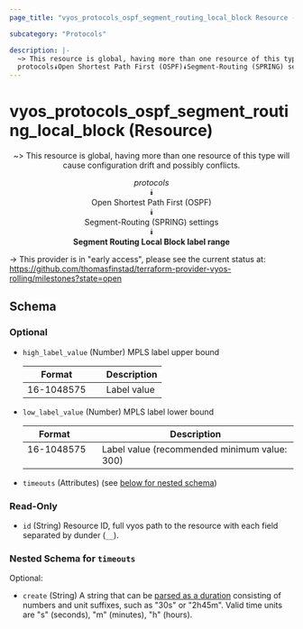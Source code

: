```yaml
---
page_title: "vyos_protocols_ospf_segment_routing_local_block Resource - vyos"

subcategory: "Protocols"

description: |- 
  ~> This resource is global, having more than one resource of this type will cause configuration drift and possibly conflicts.
  protocols⯯Open Shortest Path First (OSPF)⯯Segment-Routing (SPRING) settings⯯Segment Routing Local Block label range
---
```


# vyos_protocols_ospf_segment_routing_local_block (Resource)
<center>

~> This resource is global, having more than one resource of this type will cause configuration drift and possibly conflicts.

*protocols*  
⯯  
Open Shortest Path First (OSPF)  
⯯  
Segment-Routing (SPRING) settings  
⯯  
**Segment Routing Local Block label range**


</center>

-> This provider is in "early access", please see the current status at: https://github.com/thomasfinstad/terraform-provider-vyos-rolling/milestones?state=open

## Schema

### Optional

- `high_label_value` (Number) MPLS label upper bound

    |Format      &emsp;|Description  |
    |--------------|---------------|
    |16-1048575  &emsp;|Label value  |
- `low_label_value` (Number) MPLS label lower bound

    |Format      &emsp;|Description                                   |
    |--------------|------------------------------------------------|
    |16-1048575  &emsp;|Label value (recommended minimum value: 300)  |
- `timeouts` (Attributes) (see [below for nested schema](#nestedatt--timeouts))

### Read-Only

- `id` (String) Resource ID, full vyos path to the resource with each field separated by dunder (`__`).

<a id="nestedatt--timeouts"></a>
### Nested Schema for `timeouts`

Optional:

- `create` (String) A string that can be [parsed as a duration](https://pkg.go.dev/time#ParseDuration) consisting of numbers and unit suffixes, such as &#34;30s&#34; or &#34;2h45m&#34;. Valid time units are &#34;s&#34; (seconds), &#34;m&#34; (minutes), &#34;h&#34; (hours).  
